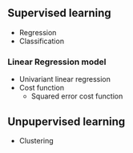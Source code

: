 ## Supervised learning

- Regression
- Classification

### Linear Regression model

- Univariant linear regression
- Cost function
  - Squared error cost function

## Unpupervised learning

- Clustering
